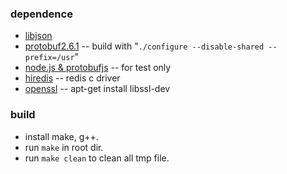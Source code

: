 ### dependence
* [libjson](http://sourceforge.net/projects/libjson/)
* [protobuf2.6.1](https://github.com/google/protobuf/releases/download/v2.6.1/protobuf-2.6.1.zip) -- build with "`./configure --disable-shared --prefix=/usr`"
* [node.js & protobufjs](https://nodejs.org/) -- for test only
* [hiredis](https://github.com/redis/hiredis.git) -- redis c driver
* [openssl]() -- apt-get install libssl-dev

### build
* install make, g++.
* run `make` in root dir.
* run `make clean` to clean all tmp file.

